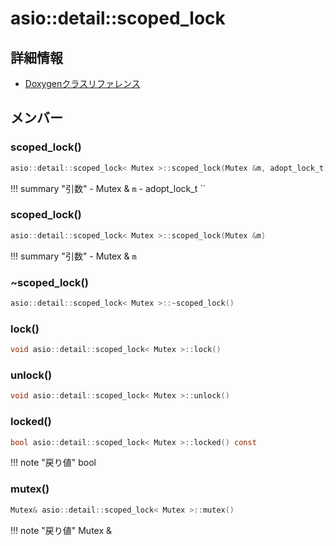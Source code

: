 # asio::detail::scoped_lock



## 詳細情報

- [Doxygenクラスリファレンス](https://lang-ship.com/reference/ESP32/latest/classasio_1_1detail_1_1scoped__lock.html)

## メンバー



### scoped_lock()



```c
asio::detail::scoped_lock< Mutex >::scoped_lock(Mutex &m, adopt_lock_t)
```

!!! summary "引数"
	- Mutex & `m` 
	- adopt_lock_t `` 



### scoped_lock()



```c
asio::detail::scoped_lock< Mutex >::scoped_lock(Mutex &m)
```

!!! summary "引数"
	- Mutex & `m` 



### ~scoped_lock()



```c
asio::detail::scoped_lock< Mutex >::~scoped_lock()
```



### lock()



```c
void asio::detail::scoped_lock< Mutex >::lock()
```



### unlock()



```c
void asio::detail::scoped_lock< Mutex >::unlock()
```



### locked()



```c
bool asio::detail::scoped_lock< Mutex >::locked() const
```

!!! note "戻り値"
	bool



### mutex()



```c
Mutex& asio::detail::scoped_lock< Mutex >::mutex()
```

!!! note "戻り値"
	Mutex &



